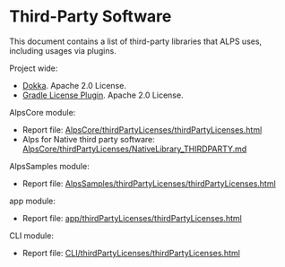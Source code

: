 # Third-Party Software

This document contains a list of third-party libraries that ALPS uses, including usages via plugins.

Project wide:
* [Dokka](https://github.com/Kotlin/dokka). Apache 2.0 License.
* [Gradle License Plugin](https://github.com/jaredsburrows/gradle-license-plugin). Apache 2.0 License.

AlpsCore module:
* Report file: [AlpsCore/thirdPartyLicenses/thirdPartyLicenses.html](AlpsCore/thirdPartyLicenses/thirdPartyLicenses.html)
* Alps for Native third party software: [AlpsCore/thirdPartyLicenses/NativeLibrary_THIRDPARTY.md](AlpsCore/thirdPartyLicenses/NativeLibrary_THIRDPARTY.md)

AlpsSamples module:
* Report file: [AlpsSamples/thirdPartyLicenses/thirdPartyLicenses.html](AlpsSamples/thirdPartyLicenses/thirdPartyLicenses.html)

app module:
* Report file: [app/thirdPartyLicenses/thirdPartyLicenses.html](app/thirdPartyLicenses/thirdPartyLicenses.html)

CLI module:
* Report file: [CLI/thirdPartyLicenses/thirdPartyLicenses.html](CLI/thirdPartyLicenses/thirdPartyLicenses.html)